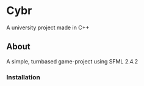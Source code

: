 # Cybr
A university project made in C++
## About
A simple, turnbased game-project using SFML 2.4.2
### Installation
